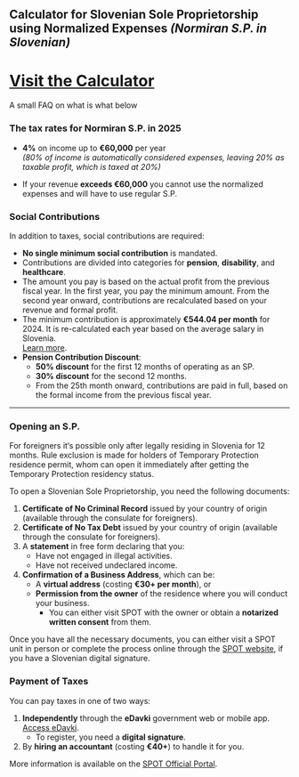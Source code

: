 
## Calculator for Slovenian Sole Proprietorship using Normalized Expenses *(Normiran S.P. in Slovenian)*  

# [Visit the Calculator](https://ankhezar.github.io/si.tax.calculator/)

A small FAQ on what is what below

### The tax rates for **Normiran S.P.** in 2025

- **4%** on income up to **€60,000** per year  
  *(80% of income is automatically considered expenses, leaving 20% as taxable profit, which is taxed at 20%)*

- If your revenue **exceeds €60,000** you cannot use the normalized expenses and will have to use regular S.P.

### Social Contributions

In addition to taxes, social contributions are required:

- **No single minimum social contribution** is mandated.
- Contributions are divided into categories for **pension**, **disability**, and **healthcare**.
- The amount you pay is based on the actual profit from the previous fiscal year. In the first year, you pay the minimum amount. From the second year onward, contributions are recalculated based on your revenue and formal profit.
- The minimum contribution is approximately **€544.04 per month** for 2024. It is re-calculated each year based on the average salary in Slovenia.  
  [Learn more](https://www.fu.gov.si/davki_in_druge_dajatve/podrocja/prispevki_za_socialno_varnost/osnove_za_placilo_ter_zneski_prispevkov_za_socialno_varnost/).
- **Pension Contribution Discount**:
  - **50% discount** for the first 12 months of operating as an SP.
  - **30% discount** for the second 12 months.
  - From the 25th month onward, contributions are paid in full, based on the formal income from the previous fiscal year.

---

### Opening an S.P.

For foreigners it‘s possible only after legally residing in Slovenia for 12 months. Rule exclusion is made for holders of Temporary Protection residence permit, whom can open it immediately after getting the Temporary Protection residency status.

To open a Slovenian Sole Proprietorship, you need the following documents:

1. **Certificate of No Criminal Record** issued by your country of origin (available through the consulate for foreigners).
2. **Certificate of No Tax Debt** issued by your country of origin (available through the consulate for foreigners).
3. A **statement** in free form declaring that you:
   - Have not engaged in illegal activities.
   - Have not received undeclared income.
4. **Confirmation of a Business Address**, which can be:
   - A **virtual address** (costing **€30+ per month**), or
   - **Permission from the owner** of the residence where you will conduct your business.
     - You can either visit SPOT with the owner or obtain a **notarized written consent** from them.

Once you have all the necessary documents, you can either visit a SPOT unit in person or complete the process online through the [SPOT website](https://spot.gov.si/sl/teme/ustanovitev-s-p/), if you have a Slovenian digital signature.

### Payment of Taxes

You can pay taxes in one of two ways:

1. **Independently** through the **eDavki** government web or mobile app.  
   [Access eDavki](https://edavki.durs.si/).  
   - To register, you need a **digital signature**.
2. By **hiring an accountant** (costing **€40+**) to handle it for you.

More information is available on the [SPOT Official Portal](https://spot.gov.si/sl/teme/ustanovitev-s-p/).
